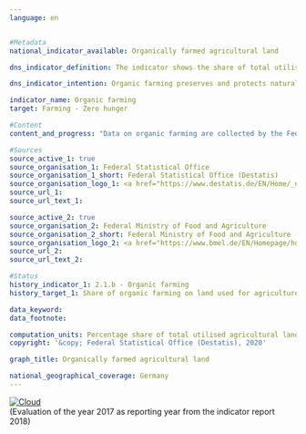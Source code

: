 ```yaml
---                   
language: en                   


#Metadata                   
national_indicator_available: Organically farmed agricultural land                   

dns_indicator_definition: The indicator shows the share of total utilised agricultural area in Germany that is cultivated by organically managed farms subject to the control system regulated by the EU legislation on organic farming (Regulation (EC) No. 834/2007 and the implementing rules). It includes land that has been fully converted to organic management as well as areas still undergoing conversion.<sub> Text from the Indicator Report 2018</sub>                   

dns_indicator_intention: Organic farming preserves and protects natural resources to a particularly high degree. It has a range of positive effects upon nature, climate and the environment, and provides for the production of high quality food. For this reason, the proportion of organically farmed agricultural land should be 20&nbsp;% by 2030.<sub> Text from the Indicator Report 2018</sub>                   

indicator_name: Organic farming                   
target: Farming - Zero hunger                   

#Content                    
content_and_progress: "Data on organic farming are collected by the Federal Office for Agriculture and Food (BLE) on behalf of the Federal Ministry of Food and Agriculture (BMEL) and by the Federal Statistical Office.<br><br>The Federal Statistical Office uses various surveys to determine the amount of organically farmed land. The reference value for the proportional computation is the amount of utilised agricultural area determined annually as part of the land use survey. The utilised agricultural area includes all areas and sub-areas used for agricultural or horticultural purposes. Building and farmyard areas of agricultural holdings are therefore not included in the reference value.<br><br>The data collected by the BMEL include details of the amount of organically farmed land reported annually by the organic regulatory authorities of the Länder. The reporting date is 31 December of a year. All reports for a current year are accumulated no later than the reporting date. The data from the BMEL contain slightly higher values. Amongst others, this is due to the fact that areas without a cut-off threshold are related to all areas with a cut-off threshold. This means that very small areas are also included in the numerator when calculating the proportion, whereas only areas above a certain minimum size are taken into account in the denominator.<br><br>According to data from the Federal Statistical Office, the share of organically farmed land increased from 2.9&nbsp;% to 6.8&nbsp;% between 1999 and 2017. As a result, in 2017 this amounted to an area of 1.14 million hectares. The data from the BMEL indicate a slightly higher share of organically farmed land in total agricultural land due to the methodology employed. Consequently, the value for 2017 was 8.2&nbsp;% or 1.37 million hectares.<br><br>In recent years the amount of organically farmed land has increased further, but the annual percentage increase has eased, even stagnating between 2016 and 2017. If the trend continues at the level recorded, the target of reaching 20&nbsp;% of organically farmed agricultural land by 2030 will not be met.<br><br>Germany’s organically farmed land was used as follows in 2017: 55.9&nbsp;% as permanent pasture, 42.5&nbsp;% for arable land and 1.6&nbsp;% for other land. In contrast, the main focus of agriculture as a whole was on arable land (70.5&nbsp;%), while the share of permanent pasture was 28.3&nbsp;% and other land accounted for 1.2&nbsp;% of the total utilised agricultural area. According to the results of the 2016 farm structure survey, Bavaria held the largest share of organically farmed land among all Länder (around 23&nbsp;%), followed by Brandenburg (12&nbsp;%) and Baden-Württemberg (just under 12%). The conversion to organic farming is promoted to varying degrees by the individual Länder.<br><br>According to Eurostat statistics, a total area of 11.9 million hectares was organically farmed in the states of the EU-28 in 2016. In regards to the total utilised agricultural area in individual EU countries, the highest share of organic farming land was recorded in Austria (21.2&nbsp;%), followed by Sweden (18.3&nbsp;%), Estonia (18.0&nbsp;%), Italy (14.2&nbsp;%) and the Czech Republic (14.0&nbsp;%).<sub> Text from the Indicator Report 2018</sub>"                   

#Sources
source_active_1: true                           
source_organisation_1: Federal Statistical Office                           
source_organisation_1_short: Federal Statistical Office (Destatis)                           
source_organisation_logo_1: <a href="https://www.destatis.de/EN/Home/_node.html"><img src="https://g205sdgs.github.io/sdg-indicators/public/LogosEn/destatis.png" alt="Logo Federal Statistical Office (Destatis)" title="Click here to visit the homepage of the organization" /></a>                           
source_url_1:                            
source_url_text_1:                            

source_active_2: true                           
source_organisation_2: Federal Ministry of Food and Agriculture                           
source_organisation_2_short: Federal Ministry of Food and Agriculture (BMEL)                           
source_organisation_logo_2: <a href="https://www.bmel.de/EN/Homepage/homepage_node.html;jsessionid=7B9178E9BD19DA07A5CE2B0FA0136EC3.1_cid288"><img src="https://g205sdgs.github.io/sdg-indicators/public/LogosEn/bmel.png" alt="Logo Federal Ministry of Food and Agriculture (BMEL)" title="Click here to visit the homepage of the organization" /></a>                           
source_url_2:                            
source_url_text_2:                            

#Status                   
history_indicator_1: 2.1.b - Organic farming                   
history_target_1: Share of organic farming on land used for agriculture to be increased to 20&nbsp;% by 2030

data_keyword:                    
data_footnote:                    

computation_units: Percentage share of total utilised agricultural land                   
copyright: '&copy; Federal Statistical Office (Destatis), 2020'                   

graph_title: Organically farmed agricultural land                   

national_geographical_coverage: Germany                   
---
```

<div>                           
  <div class="my-header">                           
    <a href="https://sustainabledevelopment-deutschland.github.io/en/status/"><img src="https://g205sdgs.github.io/sdg-indicators/public/Wettersymbole/Wolke.png" title="The indicator is moving in the right direction but if the trend continues, the target value will be missed by more than 20&nbsp;% in the target year" alt="Cloud" />                           
    </a>                           
  </div>
  <div class="my-header-note">
    <span>(Evaluation of the year 2017 as reporting year from the indicator report 2018)</span>
  </div>                           
</div>